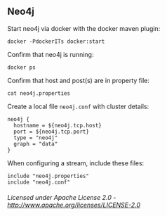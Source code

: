 ## Neo4j

Start neo4j via docker with the docker maven plugin:

    docker -PdockerITs docker:start

Confirm that neo4j is running:

    docker ps

Confirm that host and post(s) are in property file:

    cat neo4j.properties

Create a local file `neo4j.conf` with cluster details:

    neo4j {
      hostname = ${neo4j.tcp.host}
      port = ${neo4j.tcp.port}
      type = "neo4j"
      graph = "data"
    }

When configuring a stream, include these files:

    include "neo4j.properties"
    include "neo4j.conf"

###### Licensed under Apache License 2.0 - http://www.apache.org/licenses/LICENSE-2.0
